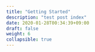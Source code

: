 ```yaml
---
title: "Getting Started"
description: "test post index"
date: 2020-01-28T00:34:39+09:00
draft: false
weight: 6
collapsible: true
---
```


